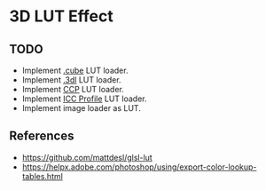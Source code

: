 # 3D LUT Effect

## TODO
- Implement [.cube](https://wwwimages2.adobe.com/content/dam/acom/en/products/speedgrade/cc/pdfs/cube-lut-specification-1.0.pdf) LUT loader.
- Implement [.3dl](http://community.foundry.com/discuss/topic/103636/format-spec-for-3dl?mode=Post&postID=895258) LUT loader.
- Implement [CCP]() LUT loader.
- Implement [ICC Profile]() LUT loader.
- Implement image loader as LUT.

## References

- https://github.com/mattdesl/glsl-lut
- https://helpx.adobe.com/photoshop/using/export-color-lookup-tables.html

